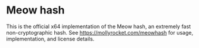 # Meow hash
This is the official x64 implementation of the Meow hash, an extremely fast non-cryptographic hash.  See https://mollyrocket.com/meowhash for usage, implementation, and license details.
